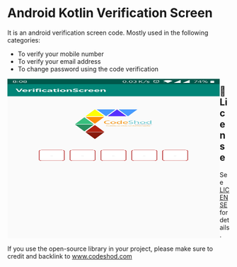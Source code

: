 # Android Kotlin Verification Screen

It is an android verification screen code. Mostly used in the following categories:

* To verify your mobile number
* To verify your email address
* To change password using the code verification


<img align="left" src="https://github.com/Code-Shod/android-kotlin-verification-screen/blob/master/screen-shot.jpg" width="480" height="360"/>


## 📄 License

See [LICENSE](./LICENSE.txt) for details.

If you use the open-source library in your project, please make sure to credit and backlink to www.codeshod.com